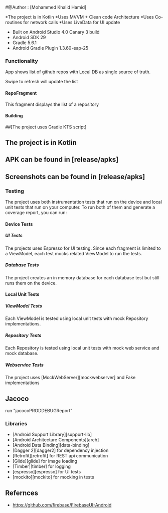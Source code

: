 #@Author : [Mohammed Khalid Hamid]

*The project is in Kotlin
*Uses MVVM + Clean code Architecture
*Uses Co-routines for network calls
*Uses LiveData for UI update
* Built on Android Studio 4.0 Canary 3 build
* Android SDK 29
* Gradle 5.6.1
* Android Gradle Plugin 1.3.60-eap-25


### Functionality

App shows list of github repos with Local DB as single source of truth.

Swipe to refresh will update the list

#### RepoFragment
This fragment displays the list of a repository


#### Building
##[The project uses Gradle KTS script]
## The project is in Kotlin

## APK can be found in [release/apks]  
## Screenshots can be found in  [release/apks]  



### Testing
The project uses both instrumentation tests that run on the device
and local unit tests that run on your computer.
To run both of them and generate a coverage report, you can run:



#### Device Tests
##### UI Tests
The projects uses Espresso for UI testing. Since each fragment
is limited to a ViewModel, each test mocks related ViewModel to
run the tests.
##### Database Tests
The project creates an in memory database for each database test but still
runs them on the device.

#### Local Unit Tests
##### ViewModel Tests
Each ViewModel is tested using local unit tests with mock Repository
implementations.
##### Repository Tests
Each Repository is tested using local unit tests with mock web service and
mock database.
##### Webservice Tests
The project uses [MockWebServer][mockwebserver] and Fake implementations

## Jacoco
run "jacocoPRODDEBUGReport"


### Libraries
* [Android Support Library][support-lib]
* [Android Architecture Components][arch]
* [Android Data Binding][data-binding]
* [Dagger 2][dagger2] for dependency injection
* [Retrofit][retrofit] for REST api communication
* [Glide][glide] for image loading
* [Timber][timber] for logging
* [espresso][espresso] for UI tests
* [mockito][mockito] for mocking in tests

## Refernces

* https://github.com/firebase/FirebaseUI-Android





